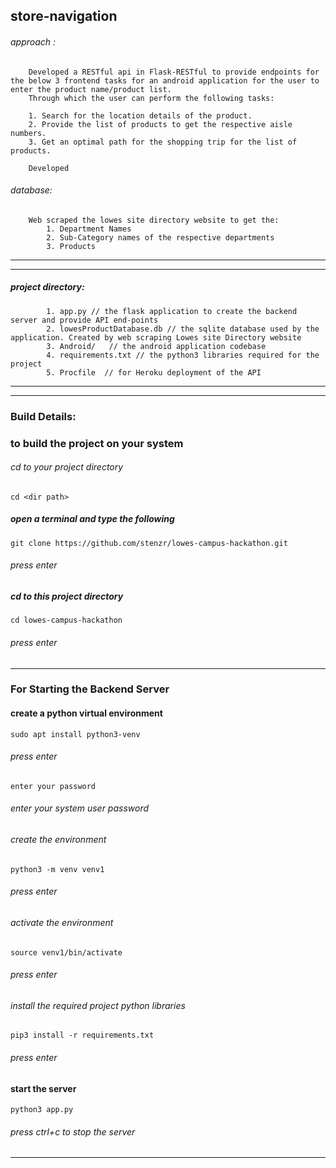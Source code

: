 ## store-navigation


###### approach :
        Developed a RESTful api in Flask-RESTful to provide endpoints for the below 3 frontend tasks for an android application for the user to enter the product name/product list.
        Through which the user can perform the following tasks:
        
        1. Search for the location details of the product.
        2. Provide the list of products to get the respective aisle numbers.
        3. Get an optimal path for the shopping trip for the list of products.

        Developed 

###### database:
        Web scraped the lowes site directory website to get the:
            1. Department Names
            2. Sub-Category names of the respective departments
            3. Products 

----

----
 
##### project directory:
            1. app.py // the flask application to create the backend server and provide API end-points
            2. lowesProductDatabase.db // the sqlite database used by the application. Created by web scraping Lowes site Directory website
            3. Android/   // the android application codebase
            4. requirements.txt // the python3 libraries required for the project
            5. Procfile  // for Heroku deployment of the API

---- 


----
### Build Details:

### to build the project on your system

###### cd to your project directory
`cd <dir path>`


##### open a terminal and type the following

`git clone https://github.com/stenzr/lowes-campus-hackathon.git`

###### press enter


##### cd to this project directory

`cd lowes-campus-hackathon`

###### press enter

-----

### For Starting the Backend Server

#### create a python virtual environment 

`sudo apt install python3-venv`

###### press enter

`enter your password`

###### enter your system user password


###### create the environment

`python3 -m venv venv1`

###### press enter


###### activate the environment

`source venv1/bin/activate`

###### press enter


###### install the required project python libraries

`pip3 install -r requirements.txt`

###### press enter


#### start the server

`python3 app.py`

###### press ctrl+c to stop the server

----












